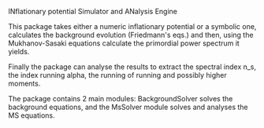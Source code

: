INflationary potential Simulator and ANalysis Engine

This package takes either a numeric inflationary potential or a symbolic one, calculates the background evolution (Friedmann's eqs.) and then, using the Mukhanov-Sasaki equations calculate the primordial power spectrum it yields.

Finally the package can analyse the results to extract the spectral index n_s, the index running alpha, the running of running and possibly higher moments.

The package contains 2 main modules: BackgroundSolver solves the background equations, and the MsSolver module solves and analyses the MS equations.